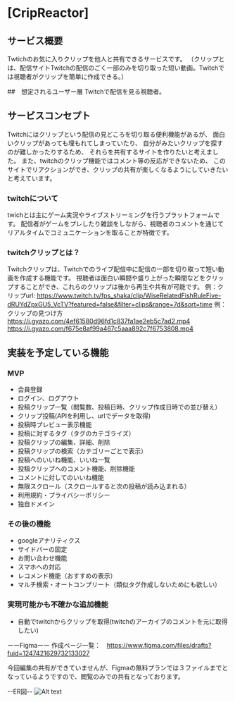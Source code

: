 # [CripReactor]

## サービス概要
Twtichのお気に入りクリップを他人と共有できるサービスです。
（クリップとは、配信サイトTwitchの配信のごく一部のみを切り取った短い動画。Twitchでは視聴者がクリップを簡単に作成できる。）

##　想定されるユーザー層
Twitchで配信を見る視聴者。

## サービスコンセプト
Twitchにはクリップという配信の見どころを切り取る便利機能があるが、
面白いクリップがあっても埋もれてしまっていたり、
自分がみたいクリップを探すのが難しかったりするため、
それらを共有するサイトを作りたいと考えました。
また、twitchのクリップ機能ではコメント等の反応ができないため、
このサイトでリアクションができ、クリップの共有が楽しくなるようにしていきたいと考えています。

### twitchについて
twichとは主にゲーム実況やライブストリーミングを行うプラットフォームです。
配信者がゲームをプレしたり雑談をしながら、視聴者のコメントを通じてリアルタイムでコミュニケーションを取ることが特徴です。
### twitchクリップとは？
Twitchクリップは、Twitchでのライブ配信中に配信の一部を切り取って短い動画を作成する機能です。
視聴者は面白い瞬間や盛り上がった瞬間などをクリップすることができ、これらのクリップは後から再生や共有が可能です。
例：クリップurl: 
https://www.twitch.tv/fps_shaka/clip/WiseRelatedFishRuleFive-dRUYdZpxGU5_VcTV?featured=false&filter=clips&range=7d&sort=time
例：クリップの見つけ方
https://i.gyazo.com/4ef61580d96fd1c837fa1ae2eb5c7ad2.mp4
https://i.gyazo.com/f675e8af99a467c5aaa892c7f6753808.mp4

## 実装を予定している機能
### MVP
* 会員登録
* ログイン、ログアウト
* 投稿クリップ一覧（閲覧数、投稿日時、クリップ作成日時での並び替え）
* クリップ投稿(APIを利用し、urlでデータを取得)
* 投稿時プレビュー表示機能
* 投稿に対するタグ（タグのカテゴライズ）
* 投稿クリップの編集、詳細、削除
* 投稿クリップの検索（カテゴリーごとで表示）
* 投稿へのいいね機能、いいね一覧
* 投稿クリップへのコメント機能、削除機能
* コメントに対してのいいね機能
* 無限スクロール（スクロールすると次の投稿が読み込まれる）
* 利用規約・プライバシーポリシー
* 独自ドメイン

### その後の機能
* googleアナリティクス
* サイドバーの固定
* お問い合わせ機能
* スマホへの対応
* レコメンド機能（おすすめの表示）
* マルチ検索・オートコンプリート（類似タグ作成しないためにも欲しい）

### 実現可能かも不確かな追加機能
* 自動でtwitchからクリップを取得(twitchのアーカイブのコメントを元に取得したい)


ーーFigmaーー
作成ページ一覧：　https://www.figma.com/files/drafts?fuid=1247421629732133027

今回編集の共有ができていませんが、Figmaの無料プランでは３ファイルまでとなっているようですので、閲覧のみでの共有となっております。


--ER図--
![Alt text](images/ER%E5%9B%B3.drawio.png)